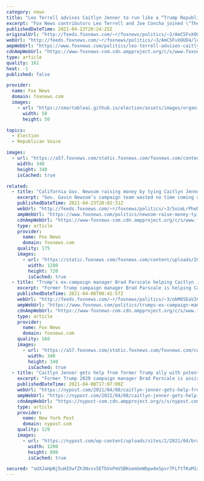 ```yaml
---
category: news
title: "Leo Terrell advises Caitlyn Jenner to run like a “Trump Republican” in bid for California governor"
excerpt: "Fox News contributors Leo Terrell and Joe Concha joined \"The Story\" Friday to discuss Caitlyn Jenner announcing she will run in a recall election aimed at ousting Democratic California Gov. Gavin Newsome."
publishedDateTime: 2021-04-23T20:24:25Z
originalUrl: "http://feeds.foxnews.com/~r/foxnews/politics/~3/AmC5FvXOUD4/leo-terrell-advises-caitlyn-jenner-to-run-like-a-trump-republican-in-bid-for-california-governor"
webUrl: "http://feeds.foxnews.com/~r/foxnews/politics/~3/AmC5FvXOUD4/leo-terrell-advises-caitlyn-jenner-to-run-like-a-trump-republican-in-bid-for-california-governor"
ampWebUrl: "https://www.foxnews.com/politics/leo-terrell-advises-caitlyn-jenner-to-run-like-a-trump-republican-in-bid-for-california-governor.amp"
cdnAmpWebUrl: "https://www-foxnews-com.cdn.ampproject.org/c/s/www.foxnews.com/politics/leo-terrell-advises-caitlyn-jenner-to-run-like-a-trump-republican-in-bid-for-california-governor.amp"
type: article
quality: 161
heat: -1
published: false

provider:
  name: Fox News
  domain: foxnews.com
  images:
    - url: "https://smartableai.github.io/election/assets/images/organizations/foxnews.com-50x50.jpg"
      width: 50
      height: 50

topics:
  - Election
  - Republican Voice

images:
  - url: "https://a57.foxnews.com/static.foxnews.com/foxnews.com/content/uploads/2018/09/340/340/fox-news.jpg?ve=1&tl=1"
    width: 340
    height: 340
    isCached: true

related:
  - title: "California Gov. Newsom raising money by tying Caitlyn Jenner to Trump"
    excerpt: "Gov. Gavin Newsom’s campaign team wasted no time coming after Caitlyn Jenner as she entered the recall race to take his seat. "
    publishedDateTime: 2021-04-23T20:02:31Z
    webUrl: "http://feeds.foxnews.com/~r/foxnews/politics/~3/5oimLrPheDI/newsom-raise-money-tying-caitlyn-jenner-to-trump"
    ampWebUrl: "https://www.foxnews.com/politics/newsom-raise-money-tying-caitlyn-jenner-to-trump.amp"
    cdnAmpWebUrl: "https://www-foxnews-com.cdn.ampproject.org/c/s/www.foxnews.com/politics/newsom-raise-money-tying-caitlyn-jenner-to-trump.amp"
    type: article
    provider:
      name: Fox News
      domain: foxnews.com
    quality: 175
    images:
      - url: "https://static.foxnews.com/foxnews.com/content/uploads/2021/04/Caitlyn-Jenner-CC.jpg"
        width: 1280
        height: 720
        isCached: true
  - title: "Trump’s ex-campaign manager Brad Parscale helping Caitlyn Jenner explore run for California governor"
    excerpt: "Former Trump campaign manager Brad Parscale is helping Caitlyn Jenner as she very seriously explores running for Governor in California, Fox News has learned. "
    publishedDateTime: 2021-04-08T00:41:57Z
    webUrl: "http://feeds.foxnews.com/~r/foxnews/politics/~3/obM65EaV2G4/trumps-ex-campaign-manager-brad-parscale-helping-caitlyn-jenner-explore-run-for-california-governor"
    ampWebUrl: "https://www.foxnews.com/politics/trumps-ex-campaign-manager-brad-parscale-helping-caitlyn-jenner-explore-run-for-california-governor.amp"
    cdnAmpWebUrl: "https://www-foxnews-com.cdn.ampproject.org/c/s/www.foxnews.com/politics/trumps-ex-campaign-manager-brad-parscale-helping-caitlyn-jenner-explore-run-for-california-governor.amp"
    type: article
    provider:
      name: Fox News
      domain: foxnews.com
    quality: 160
    images:
      - url: "https://a57.foxnews.com/static.foxnews.com/foxnews.com/content/uploads/2020/10/340/340/brooke-singman-headshot.jpg?ve=1&tl=1"
        width: 340
        height: 340
        isCached: true
  - title: "Caitlyn Jenner gets help from former Trump ally with potential run for CA governor"
    excerpt: "Former Trump 2020 campaign manager Brad Parscale is assisting Caitlyn Jenner as she mulls a potential challenge to California Gov. Gavin Newsom in this year’s recall, a source familiar with"
    publishedDateTime: 2021-04-08T17:07:00Z
    webUrl: "https://nypost.com/2021/04/08/caitlyn-jenner-gets-help-from-brad-parscale-with-potential-run-for-ca-gov/"
    ampWebUrl: "https://nypost.com/2021/04/08/caitlyn-jenner-gets-help-from-brad-parscale-with-potential-run-for-ca-gov/amp/"
    cdnAmpWebUrl: "https://nypost-com.cdn.ampproject.org/c/s/nypost.com/2021/04/08/caitlyn-jenner-gets-help-from-brad-parscale-with-potential-run-for-ca-gov/amp/"
    type: article
    provider:
      name: New York Post
      domain: nypost.com
    quality: 129
    images:
      - url: "https://nypost.com/wp-content/uploads/sites/2/2021/04/brad-parscale-caitlyn-jenner-500.jpg?quality=90&strip=all&w=1200"
        width: 1200
        height: 800
        isCached: true

secured: "uUXJaHpNj5uHZXwfZh3Nvsx5ETbVxPmVSBKoemUeWbpw4e5pvr7FLftTKuM1x4Owluv4DuE/mwaAgnKSaIkx563bm79T5WoGlpQ6uDSXAntRwXS7wWPGXaHz+oAh/Yco7TGNVJLgKCELBnLR+e9oz7/I1rUvRvZoXGsxPJgH/7Sq1cqzHzwK+0zzqVUFpoaGfYyBVsVsob8Dk7EVEyhazIAkUH4KVGydMyR0yicmbhzikN5C+CnwF88wlsQbj05NmQfP7u3P0+utZF6cgXOffw19JSbF6b2XP7HFaFDytzarzDdBETBOnpb6qlK0chdll7vNq6hu1+jTA6uytO+85tZeHHJmCzsm1G+kXy19JAA=;eK0jbUFcaHP1XJ9wOHthyQ=="
---
```



